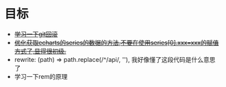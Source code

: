 # 目标
- ~~[学习一下git回滚](./../article/git.md)~~
- ~~[优化获取echarts的series的数据的方法,不要在使用series[0].xxx=xxx的赋值方式了,显得很初级.](./../snippet/handsomecode.md)~~
- rewrite: (path) => path.replace(/^\/api/, ''), 我好像懂了这段代码是什么意思了
- 学习一下rem的原理